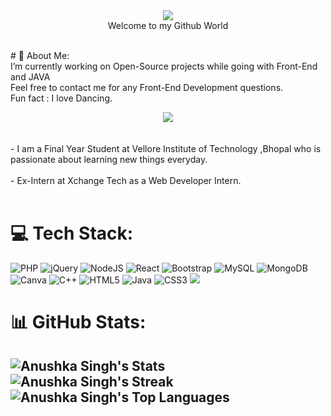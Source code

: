 <div align="center"><img src="https://see.fontimg.com/api/renderfont4/dE0g/eyJyIjoiZnMiLCJoIjo4OSwidyI6MTI1MCwiZnMiOjcxLCJmZ2MiOiIjRTA1NDY2IiwiYmdjIjoiIzM1M0Q0QiIsInQiOjF9/SGV5IFRoZXJl/beautiful-people-personal-use.png" border="0"></div>






<div align="center">Welcome to my Github World</div>

<br/># 💫 About Me:
<br>I’m currently working on Open-Source projects while going with Front-End and JAVA<br>
Feel free to contact me for any Front-End Development questions.<br>
Fun fact : I love Dancing.<br>
<div align="center" border="5px">
<img src="https://media0.giphy.com/media/qgQUggAC3Pfv687qPC/giphy.gif?cid=ecf05e47vu7be9xktdqa3qt2n2ry1hdxcm0zdfkz9ck63heq&ep=v1_gifs_search&rid=giphy.gif&ct=g"></div><br><br>
 - I am a Final Year Student at Vellore Institute of Technology ,Bhopal who is passionate about learning new things everyday.
<br><br>
 - Ex-Intern at Xchange Tech  as a Web Developer Intern.
<br><br>
 

# 💻 Tech Stack:
![PHP](https://img.shields.io/badge/php-%23777BB4.svg?style=for-the-badge&logo=php&logoColor=white) ![jQuery](https://img.shields.io/badge/jquery-%230769AD.svg?style=for-the-badge&logo=jquery&logoColor=white) ![NodeJS](https://img.shields.io/badge/node.js-6DA55F?style=for-the-badge&logo=node.js&logoColor=white) ![React](https://img.shields.io/badge/react-%2320232a.svg?style=for-the-badge&logo=react&logoColor=%2361DAFB) ![Bootstrap](https://img.shields.io/badge/bootstrap-%23563D7C.svg?style=for-the-badge&logo=bootstrap&logoColor=white) ![MySQL](https://img.shields.io/badge/mysql-%2300f.svg?style=for-the-badge&logo=mysql&logoColor=white) ![MongoDB](https://img.shields.io/badge/MongoDB-%234ea94b.svg?style=for-the-badge&logo=mongodb&logoColor=white) ![Canva](https://img.shields.io/badge/Canva-%2300C4CC.svg?style=for-the-badge&logo=Canva&logoColor=white) ![C++](https://img.shields.io/badge/c++-%2300599C.svg?style=for-the-badge&logo=c%2B%2B&logoColor=white) ![HTML5](https://img.shields.io/badge/html5-%23E34F26.svg?style=for-the-badge&logo=html5&logoColor=white) ![Java](https://img.shields.io/badge/java-%23ED8B00.svg?style=for-the-badge&logo=java&logoColor=white)  ![CSS3](https://img.shields.io/badge/css3-%231572B6.svg?style=for-the-badge&logo=css3&logoColor=white) <img src="https://img.shields.io/badge/python%20-%2314354C.svg?&style=for-the-badge&logo=python&logoColor=white"/>

# 📊 GitHub Stats:
![Anushka Singh's Stats](https://github-readme-stats.vercel.app/api?username=1a2b3c4danushka&theme=radical&show_icons=true&hide_border=false&count_private=true)
![Anushka Singh's Streak](https://github-readme-streak-stats.herokuapp.com/?user=1a2b3c4danushka&theme=radical&hide_border=false)<br>
![Anushka Singh's Top Languages](https://github-readme-stats.vercel.app/api/top-langs/?username=1a2b3c4danushka&theme=radical&show_icons=true&hide_border=false&layout=compact)
---

